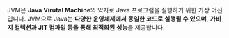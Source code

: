 JVM은 **Java Virutal Machine**의 약자로 Java 프로그램을 실행하기 위한 가상 머신 입니다. JVM으로 Java는 **다양한 운영체제에서 동일한 코드로 실행될 수 있으며**, **가비지 컬렉션과 JIT 컴파일 등을 통해 최적화된 성능**을 제공합니다.
